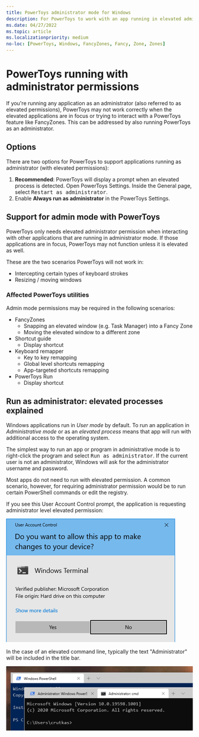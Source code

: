 ```yaml
---
title: PowerToys administrator mode for Windows
description: For PowerToys to work with an app running in elevated admin mode, PowerToys must be running in administrator mode as well.
ms.date: 04/27/2022
ms.topic: article
ms.localizationpriority: medium
no-loc: [PowerToys, Windows, FancyZones, Fancy, Zone, Zones]
---
```


# PowerToys running with administrator permissions

If you're running any application as an administrator (also referred to as elevated permissions), PowerToys may not work correctly when the elevated applications are in focus or trying to interact with a PowerToys feature like FancyZones. This can be addressed by also running PowerToys as an administrator.


## Options

There are two options for PowerToys to support applications running as administrator (with elevated permissions):

1. **Recommended**: PowerToys will display a prompt when an elevated process is detected. Open PowerToys Settings. Inside the General page, select <kbd>Restart as administrator</kbd>.
2. Enable **Always run as administrator** in the PowerToys Settings.


## Support for admin mode with PowerToys

PowerToys only needs elevated administrator permission when interacting with other applications that are running in administrator mode. If those applications are in focus, PowerToys may not function unless it is elevated as well.

These are the two scenarios PowerToys will not work in:

- Intercepting certain types of keyboard strokes
- Resizing / moving windows

### Affected PowerToys utilities

Admin mode permissions may be required in the following scenarios:

- FancyZones
  - Snapping an elevated window (e.g. Task Manager) into a Fancy Zone
  - Moving the elevated window to a different zone
- Shortcut guide
  - Display shortcut
- Keyboard remapper
  - Key to key remapping
  - Global level shortcuts remapping
  - App-targeted shortcuts remapping
- PowerToys Run
  - Display shortcut


## Run as administrator: elevated processes explained

Windows applications run in _User mode_ by default. To run an application in _Administrative mode_ or as an _elevated process_ means that app will run with additional access to the operating system.

The simplest way to run an app or program in administrative mode is to right-click the program and select <kbd>Run as administrator</kbd>. If the current user is not an administrator, Windows will ask for the administrator username and password.

Most apps do not need to run with elevated permission. A common scenario, however, for requiring administrator permission would be to run certain PowerShell commands or edit the registry.

If you see this User Account Control prompt, the application is requesting administrator level elevated permission:

![Windows UAC elevated permission prompt screenshot.](../images/pt-admin-prompt.png)

In the case of an elevated command line, typically the text "Administrator" will be included in the title bar.

![Windows Powershell and Command Line with elevated permissions screenshot.](../images/pt-admin-terminal.png)
